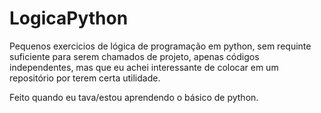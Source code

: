 # LogicaPython
Pequenos exercicios de lógica de programação em python, sem requinte suficiente para serem chamados de projeto, apenas
códigos independentes, mas que eu achei interessante de colocar em um repositório por terem certa utilidade. 

Feito quando eu tava/estou aprendendo o básico de python.
